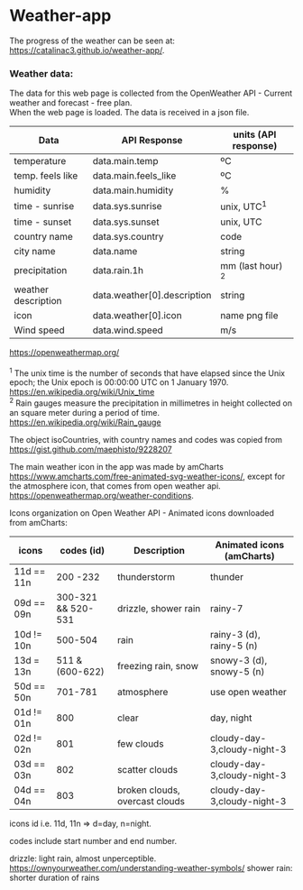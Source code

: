 # Weather-app

The progress of the weather can be seen at:  
https://catalinac3.github.io/weather-app/.

### Weather data:

The data for this web page is collected from the OpenWeather API - Current weather and forecast - free plan. <br>
When the web page is loaded. The data is received in a json file.

| Data                | API Response                | units (API response)        |
| ------------------- | --------------------------- | --------------------------- |
| temperature         | data.main.temp              | ºC                          |
| temp. feels like    | data.main.feels_like        | ºC                          |
| humidity            | data.main.humidity          | %                           |
| time - sunrise      | data.sys.sunrise            | unix, UTC<sup>1</sup>       |
| time - sunset       | data.sys.sunset             | unix, UTC                   |
| country name        | data.sys.country            | code                        |
| city name           | data.name                   | string                      |
| precipitation       | data.rain.1h                | mm (last hour) <sup>2</sup> |
| weather description | data.weather[0].description | string                      |
| icon                | data.weather[0].icon        | name png file               |
| Wind speed          | data.wind.speed             | m/s                         |

https://openweathermap.org/ <br><br>
<sup>1</sup> The unix time is the number of seconds that have elapsed since the Unix epoch; the Unix epoch is 00:00:00 UTC on 1 January 1970. https://en.wikipedia.org/wiki/Unix_time <br>
<sup>2</sup> Rain gauges measure the precipitation in millimetres in height collected on an square meter during a period of time. https://en.wikipedia.org/wiki/Rain_gauge <br>

The object isoCountries, with country names and codes was copied from https://gist.github.com/maephisto/9228207

The main weather icon in the app was made by amCharts https://www.amcharts.com/free-animated-svg-weather-icons/, except for the atmosphere icon, that comes from open weather api.
https://openweathermap.org/weather-conditions.

Icons organization on Open Weather API - Animated icons downloaded from amCharts:

| icons      | codes (id)         | Description                    | Animated icons (amCharts)   |
| ---------- | ------------------ | ------------------------------ | --------------------------- |
| 11d == 11n | 200 -232           | thunderstorm                   | thunder                     |
| 09d == 09n | 300-321 && 520-531 | drizzle, shower rain           | rainy-7                     |
| 10d != 10n | 500-504            | rain                           | rainy-3 (d), rainy-5 (n)    |
| 13d = 13n  | 511 & (600-622)    | freezing rain, snow            | snowy-3 (d), snowy-5 (n)    |
| 50d == 50n | 701-781            | atmosphere                     | use open weather            |
| 01d != 01n | 800                | clear                          | day, night                  |
| 02d != 02n | 801                | few clouds                     | cloudy-day-3,cloudy-night-3 |
| 03d == 03n | 802                | scatter clouds                 | cloudy-day-3,cloudy-night-3 |
| 04d == 04n | 803                | broken clouds, overcast clouds | cloudy-day-3,cloudy-night-3 |

icons id i.e. 11d, 11n => d=day, n=night.

codes include start number and end number.

drizzle: light rain, almost unperceptible. https://ownyourweather.com/understanding-weather-symbols/
shower rain: shorter duration of rains
